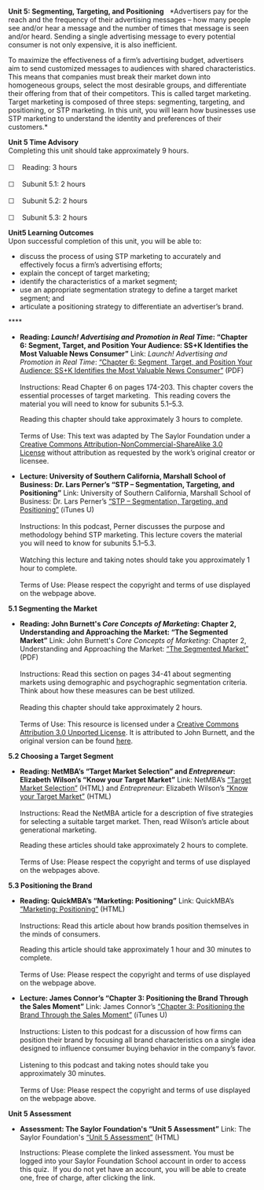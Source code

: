 **Unit 5: Segmenting, Targeting, and Positioning** <span id="5"></span> 
*Advertisers pay for the reach and the frequency of their advertising
messages – how many people see and/or hear a message and the number of
times that message is seen and/or heard. Sending a single advertising
message to every potential consumer is not only expensive, it is also
inefficient.  
  
 To maximize the effectiveness of a firm’s advertising budget,
advertisers aim to send customized messages to audiences with shared
characteristics. This means that companies must break their market down
into homogeneous groups, select the most desirable groups, and
differentiate their offering from that of their competitors. This is
called target marketing. Target marketing is composed of three steps:
segmenting, targeting, and positioning, or STP marketing. In this unit,
you will learn how businesses use STP marketing to understand the
identity and preferences of their customers.*

**Unit 5 Time Advisory**  
Completing this unit should take approximately 9 hours.  
    
 ☐    Reading: 3 hours  
    
 ☐    Subunit 5.1: 2 hours  
    
 ☐    Subunit 5.2: 2 hours  
    
 ☐    Subunit 5.3: 2 hours

**Unit5 Learning Outcomes**  
Upon successful completion of this unit, you will be able to:
-   discuss the process of using STP marketing to accurately and
    effectively focus a firm’s advertising efforts;
-   explain the concept of target marketing;
-   identify the characteristics of a market segment;
-   use an appropriate segmentation strategy to define a target market
    segment; and
-   articulate a positioning strategy to differentiate an advertiser’s
    brand.

**** <span id="5.0"></span> 
-   **Reading: *Launch! Advertising and Promotion in Real Time*:
    “Chapter 6: Segment, Target, and Position Your Audience: SS+K
    Identifies the Most Valuable News Consumer”**
    Link: *Launch! Advertising and Promotion in Real Time*: [“Chapter 6:
    Segment, Target, and Position Your Audience: SS+K Identifies the
    Most Valuable News
    Consumer”](https://resources.saylor.org/wwwresources/archived/site/textbooks/Launch!%20Advertising%20and%20Promotion%20in%20Real%20Time.pdf) (PDF)  
        
     Instructions: Read Chapter 6 on pages 174-203. This chapter covers
    the essential processes of target marketing.  This reading covers
    the material you will need to know for subunits 5.1–5.3.  
      
     Reading this chapter should take approximately 3 hours to
    complete.  
        
     Terms of Use: This text was adapted by The Saylor Foundation under
    a [Creative Commons Attribution-NonCommercial-ShareAlike 3.0
    License](http://creativecommons.org/licenses/by-nc-sa/3.0/) without
    attribution as requested by the work’s original creator or licensee.

-   **Lecture: University of Southern California, Marshall School of
    Business: Dr. Lars Perner’s “STP – Segmentation, Targeting, and
    Positioning”**
    Link: University of Southern California, Marshall School of
    Business: Dr. Lars Perner’s [“STP – Segmentation, Targeting, and
    Positioning”](http://itunes.apple.com/us/podcast/segmentation-targeting-positioning/id275337983?i=53009137) (iTunes
    U)  
        
     Instructions: In this podcast, Perner discusses the purpose and
    methodology behind STP marketing. This lecture covers the material
    you will need to know for subunits 5.1–5.3.  
        
     Watching this lecture and taking notes should take you
    approximately 1 hour to complete.  
        
     Terms of Use: Please respect the copyright and terms of use
    displayed on the webpage above.

**5.1 Segmenting the Market** <span id="5.1"></span> 
-   **Reading: John Burnett's *Core Concepts of Marketing*: Chapter 2,
    Understanding and Approaching the Market: “The Segmented Market”**
    Link: John Burnett's *Core Concepts of Marketing*: Chapter 2,
    Understanding and Approaching the Market: [“The Segmented
    Market”](https://resources.saylor.org/wwwresources/archived/site/wp-content/uploads/2013/07/BUS306_CoreConceptsofMarketing.pdf)
    (PDF)  
        
     Instructions: Read this section on pages 34-41 about segmenting
    markets using demographic and psychographic segmentation criteria.
    Think about how these measures can be best utilized.  
        
     Reading this chapter should take approximately 2 hours.  
        
     Terms of Use: This resource is licensed under a [Creative Commons
    Attribution 3.0 Unported
    License](http://creativecommons.org/licenses/by/3.0/). It is
    attributed to John Burnett, and the original version can be found
    [here](http://ia701501.us.archive.org/35/items/ost-business-core-concepts-of-marketing/Core%20Concepts%20of%20Marketing.pdf).

**5.2 Choosing a Target Segment** <span id="5.2"></span> 
-   **Reading: NetMBA’s “Target Market Selection” and *Entrepreneur*:
    Elizabeth Wilson’s “Know your Target Market”**
    Link: NetMBA’s [“Target Market
    Selection”](http://www.netmba.com/marketing/market/target/) (HTML)
    and *Entrepreneur*: Elizabeth Wilson’s [“Know your Target
    Market”](http://www.entrepreneur.com/marketing/article202334.html)
    (HTML)  
        
     Instructions: Read the NetMBA article for a description of five
    strategies for selecting a suitable target market. Then, read
    Wilson’s article about generational marketing.  
      
     Reading these articles should take approximately 2 hours to
    complete.  
        
     Terms of Use: Please respect the copyright and terms of use
    displayed on the webpages above.

**5.3 Positioning the Brand** <span id="5.3"></span> 
-   **Reading: QuickMBA’s “Marketing: Positioning”**
    Link: QuickMBA’s [“Marketing:
    Positioning”](http://www.quickmba.com/marketing/ries-trout/positioning/)
    (HTML)  
        
     Instructions: Read this article about how brands position
    themselves in the minds of consumers.  
      
     Reading this article should take approximately 1 hour and 30
    minutes to complete.  
        
     Terms of Use: Please respect the copyright and terms of use
    displayed on the webpage above.

-   **Lecture: James Connor’s “Chapter 3: Positioning the Brand Through
    the Sales Moment”**
    Link: James Connor’s [“Chapter 3: Positioning the Brand Through the
    Sales
    Moment”](http://itunes.apple.com/us/podcast/the-perfection-marketing-chapter/id295653447?i=46430350)
    (iTunes U)  
        
     Instructions: Listen to this podcast for a discussion of how firms
    can position their brand by focusing all brand characteristics on a
    single idea designed to influence consumer buying behavior in the
    company’s favor.  
        
     Listening to this podcast and taking notes should take you
    approximately 30 minutes.  
        
     Terms of Use: Please respect the copyright and terms of use
    displayed on the webpage above.

**Unit 5 Assessment** <span id="5.4"></span> 
-   **Assessment: The Saylor Foundation's “Unit 5 Assessment”**
    Link: The Saylor Foundation's [“Unit 5
    Assessment”](http://school.saylor.org/mod/quiz/view.php?id=1061) (HTML)  
      
     Instructions: Please complete the linked assessment. You must be
    logged into your Saylor Foundation School account in order to access
    this quiz.  If you do not yet have an account, you will be able to
    create one, free of charge, after clicking the link. 


